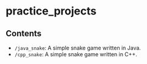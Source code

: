 # practice_projects
## Contents
- `/java_snake`: A simple snake game written in Java.
- `/cpp_snake`: A simple snake game written in C++.
